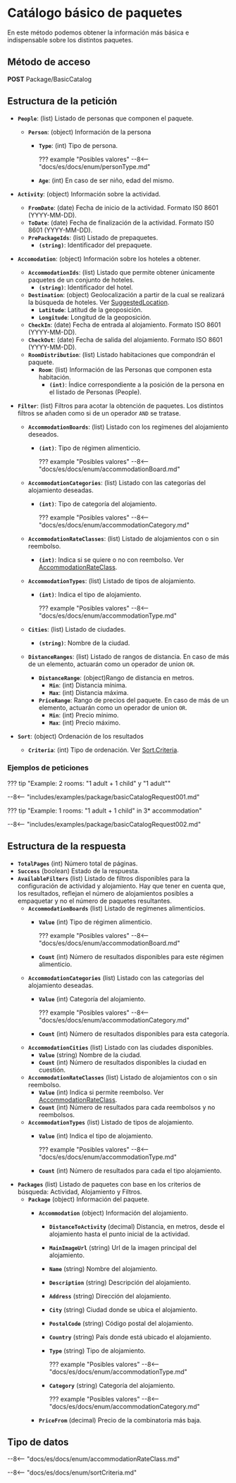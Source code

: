 # Catálogo básico de paquetes

En este método podemos obtener la información más básica e indispensable sobre los distintos paquetes.

## Método de acceso

**POST** Package/BasicCatalog

## Estructura de la petición

- **``People``**: (list) Listado de personas que componen el paquete.
    - **``Person``**: (object) Información de la persona
        - **``Type``**: (int) Tipo de persona.

            ??? example "Posibles valores"
                --8<-- "docs/es/docs/enum/personType.md"

        - **``Age``**: (int) En caso de ser niño, edad del mismo.

- **``Activity``**: (object) Información sobre la actividad.
    - **``FromDate``**: (date) Fecha de inicio de la actividad. Formato IS0 8601 (YYYY-MM-DD).
    - **``ToDate``**: (date) Fecha de finalización de la actividad. Formato IS0 8601 (YYYY-MM-DD).
    - **``PrePackageIds``**: (list) Listado de prepaquetes.
        - **``(string)``**: Identificador del prepaquete.

- **``Accomodation``**: (object) Información sobre los hoteles a obtener.
    - **``AccommodationIds``**: (list) Listado que permite obtener únicamente paquetes de un conjunto de hoteles.
        - **``(string)``**: Identificador del hotel.
    - **``Destination``**: (object) Geolocalización a partir de la cual se realizará la búsqueda de hoteles. Ver [SuggestedLocation](/experthubApiDocs/es/docs/package/prePackage/).
        - **``Latitude``**: Latitud de la geoposición.
        - **``Longitude``**: Longitud de la geoposición.
    - **``CheckIn``**: (date) Fecha de entrada al alojamiento. Formato ISO 8601 (YYYY-MM-DD).
    - **``CheckOut``**: (date) Fecha de salida del alojamiento. Formato ISO 8601 (YYYY-MM-DD).
    - **``RoomDistribution``**: (list) Listado habitaciones que compondrán el paquete.
        - **``Room``**: (list) Información de las Personas que componen esta habitación.
            - **``(int)``**: Índice correspondiente a la posición de la persona en el listado de Personas (People).
- **``Filter``**: (list) Filtros para acotar la obtención de paquetes. Los distintos filtros se añaden como si de un operador ``AND`` se tratase.
    - **``AccommodationBoards``**: (list) Listado con los regímenes del alojamiento deseados.
        - **``(int)``**: Tipo de régimen alimenticio.

            ??? example "Posibles valores"
                --8<-- "docs/es/docs/enum/accommodationBoard.md"

    - **``AccommodationCategories``**: (list) Listado con las categorías del alojamiento deseadas.
        - **``(int)``**: Tipo de categoría del alojamiento.

            ??? example "Posibles valores"
                --8<-- "docs/es/docs/enum/accommodationCategory.md"

    - **``AccommodationRateClasses``**: (list) Listado de alojamientos con o sin reembolso.
        - **``(int)``**: Indica si se quiere o no con reembolso. Ver [AccommodationRateClass](#accommodationrateclass).
    - **``AccommodationTypes``**: (list) Listado de tipos de alojamiento.
        - **``(int)``**: Indica el tipo de alojamiento.
          
            ??? example "Posibles valores"
                --8<-- "docs/es/docs/enum/accommodationType.md"

    - **``Cities``**: (list) Listado de ciudades.
        - **``(string)``**: Nombre de la ciudad.
    - **``DistanceRanges``**: (list) Listado de rangos de distancia. En caso de más de un elemento, actuarán como un operador de union ``OR``.
        - **``DistanceRange``**: (object)Rango de distancia en metros.
            - **``Min``**: (int) Distancia mínima.
            - **``Max``**: (int) Distancia máxima.
        - **``PriceRange``**: Rango de precios del paquete. En caso de más de un elemento, actuarán como un operador de union ``OR``.
            - **``Min``**: (int) Precio mínimo.
            - **``Max``**: (int) Precio máximo.
- **``Sort``**: (object) Ordenación de los resultados
    - **``Criteria``**: (int) Tipo de ordenación. Ver [Sort.Criteria](#sortcriteria).

### Ejemplos de peticiones

??? tip "Example: 2 rooms: "1 adult + 1 child" y "1 adult""

--8<-- "includes/examples/package/basicCatalogRequest001.md"

??? tip "Example: 1 rooms: "1 adult + 1 child" in 3* accommodation"

--8<-- "includes/examples/package/basicCatalogRequest002.md"

## Estructura de la respuesta

- **``TotalPages``** (int) Número total de páginas.
- **``Success``** (boolean) Estado de la respuesta.
- **``AvailableFilters``** (list) Listado de filtros disponibles para la configuración de actividad y alojamiento. Hay que tener en cuenta que, los resultados, reflejan el número de alojamientos posibles a empaquetar y no el número de paquetes resultantes.
    - **``AccommodationBoards``** (list) Listado de regímenes alimenticios.
        - **``Value``** (int) Tipo de régimen alimenticio.

            ??? example "Posibles valores"
                --8<-- "docs/es/docs/enum/accommodationBoard.md"

        - **``Count``** (int) Número de resultados disponibles para este régimen alimenticio.
    - **``AccommodationCategories``** (list) Listado con las categorías del alojamiento deseadas.
        - **``Value``** (int) Categoría del alojamiento.

            ??? example "Posibles valores"
                --8<-- "docs/es/docs/enum/accommodationCategory.md"

        - **``Count``** (int) Número de resultados disponibles para esta categoría.
    - **``AccommodationCities``** (list) Listado con las ciudades disponibles.
        - **``Value``** (string) Nombre de la ciudad.
        - **``Count``** (int) Número de resultados disponibles la ciudad en cuestión.
    - **``AccommodationRateClasses``** (list) Listado de alojamientos con o sin reembolso.
        - **``Value``** (int) Indica si permite reembolso. Ver [AccommodationRateClass](#accommodationrateclass).
        - **``Count``** (int) Número de resultados para cada reembolsos y no reembolsos.
    - **``AccommodationTypes``**  (list) Listado de tipos de alojamiento.
        - **``Value``**  (int) Indica el tipo de alojamiento.

            ??? example "Posibles valores"
                --8<-- "docs/es/docs/enum/accommodationType.md"

        - **``Count``** (int) Número de resultados para cada el tipo alojamiento.
- **``Packages``** (list) Listado de paquetes con base en los criterios de búsqueda: Actividad, Alojamiento y Filtros.
    - **``Package``** (object) Información del paquete.
        - **``Accommodation``** (object) Información del alojamiento.
            - **``DistanceToActivity``** (decimal) Distancia, en metros, desde el alojamiento hasta el punto inicial de la actividad.
            - **``MainImageUrl``** (string) Url de la imagen principal del alojamiento.
            - **``Name``** (string) Nombre del alojamiento.
            - **``Description``** (string) Descripción del alojamiento.
            - **``Address``** (string) Dirección del alojamiento.
            - **``City``** (string) Ciudad donde se ubica el alojamiento.
            - **``PostalCode``** (string) Código postal del alojamiento.
            - **``Country``** (string) País donde está ubicado el alojamiento.
            - **``Type``** (string) Tipo de alojamiento.

                ??? example "Posibles valores"
                    --8<-- "docs/es/docs/enum/accommodationType.md"

            - **``Category``** (string) Categoría del alojamiento.

                ??? example "Posibles valores"
                    --8<-- "docs/es/docs/enum/accommodationCategory.md"

        - **``PriceFrom``** (decimal) Precio de la combinatoria más baja.

## Tipo de datos



--8<-- "docs/es/docs/enum/accommodationRateClass.md"

--8<-- "docs/es/docs/enum/sortCriteria.md"
